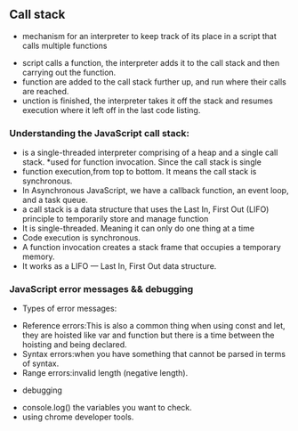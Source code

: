 ## Call stack
* mechanism for an interpreter to keep track of its place in a script that calls multiple functions
- script calls a function, the interpreter adds it to the call stack and then carrying out the function.
- function are added to the call stack further up, and run where their calls are reached.
- unction is finished, the interpreter takes it off the stack and resumes execution where it left off in the last code listing.
### Understanding the JavaScript call stack:
* is a single-threaded interpreter comprising of a heap and a single call stack.
*used for function invocation. Since the call stack is single
* function execution,from top to bottom. It means the call stack is synchronous.
* In Asynchronous JavaScript, we have a callback function, an event loop, and a task queue.
* a call stack is a data structure that uses the Last In, First Out (LIFO) principle to temporarily store and manage function
* It is single-threaded. Meaning it can only do one thing at a time
* Code execution is synchronous.
* A function invocation creates a stack frame that occupies a temporary memory.
* It works as a LIFO — Last In, First Out data structure.
### JavaScript error messages && debugging
* Types of error messages:
- Reference errors:This is also a common thing when using const and let, they are hoisted like var and function but there is a time between the hoisting and being declared.
- Syntax errors:when you have something that cannot be parsed in terms of syntax.
- Range errors:invalid length (negative length).
* debugging
- console.log() the variables you want to check.
- using chrome developer tools.